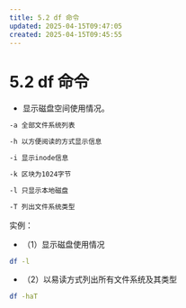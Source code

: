 ```yaml
---
title: 5.2 df 命令
updated: 2025-04-15T09:47:05
created: 2025-04-15T09:45:55
---
```


# 5.2 df 命令


- 显示磁盘空间使用情况。
```bash
-a 全部文件系统列表

-h 以方便阅读的方式显示信息

-i 显示inode信息

-k 区块为1024字节

-l 只显示本地磁盘

-T 列出文件系统类型
```
实例：
- （1）显示磁盘使用情况
```bash
df -l
```

- （2）以易读方式列出所有文件系统及其类型
```bash
df -haT
```

